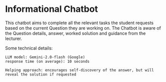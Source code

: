 # Informational Chatbot

This chatbot aims to complete all the relevant tasks the student requests based on the current Question they are working on. The Chatbot is aware of the Question details, answer, worked solution and guidance from the lecturer.

Some technical details:
<pre style="white-space: pre-wrap;">
<code>LLM model: Gemini-2.0-flash (Google)
response time (on average): 10 seconds

Helping approach: encourages self-discovery of the answer, but will reveal the solution if requested
</code>
</pre>
